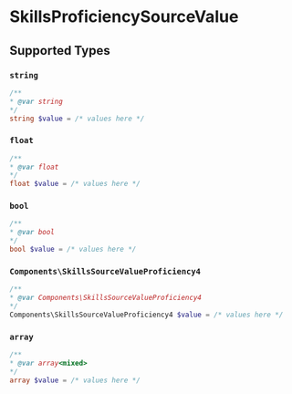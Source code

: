 # SkillsProficiencySourceValue


## Supported Types

### `string`

```php
/**
* @var string
*/
string $value = /* values here */
```

### `float`

```php
/**
* @var float
*/
float $value = /* values here */
```

### `bool`

```php
/**
* @var bool
*/
bool $value = /* values here */
```

### `Components\SkillsSourceValueProficiency4`

```php
/**
* @var Components\SkillsSourceValueProficiency4
*/
Components\SkillsSourceValueProficiency4 $value = /* values here */
```

### `array`

```php
/**
* @var array<mixed>
*/
array $value = /* values here */
```

